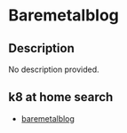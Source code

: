 # Baremetalblog

## Description

No description provided.

## k8 at home search

- [baremetalblog](https://nanne.dev/k8s-at-home-search/#/baremetalblog)
